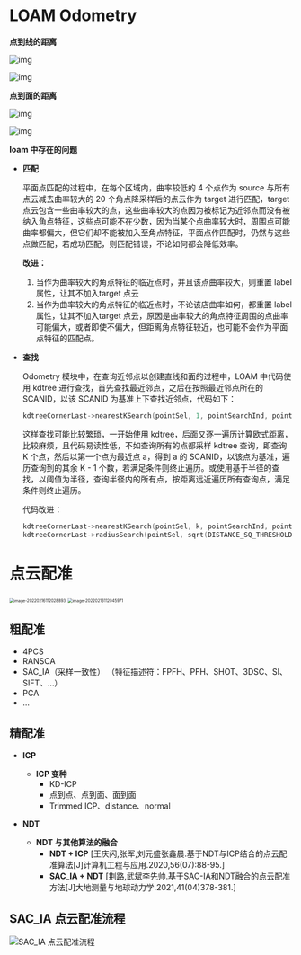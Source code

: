 # LOAM Odometry

**点到线的距离**

![img](data/点到线的距离-1.png)

![img](data/点到线的距离-2.png)

**点到面的距离**

![img](data/点到面的距离-1.png)

![img](data/点到面的距离-2.png)

**loam 中存在的问题**

- **匹配**

  平面点匹配的过程中，在每个区域内，曲率较低的 4 个点作为 source 与所有点云减去曲率较大的 20 个角点降采样后的点云作为 target 进行匹配，target 点云包含一些曲率较大的点，这些曲率较大的点因为被标记为近邻点而没有被纳入角点特征，这些点可能不在少数，因为当某个点曲率较大时，周围点可能曲率都偏大，但它们却不能被加入至角点特征，平面点作匹配时，仍然与这些点做匹配，若成功匹配，则匹配错误，不论如何都会降低效率。

  **改进：**

  1. 当作为曲率较大的角点特征的临近点时，并且该点曲率较大，则重置 label 属性，让其不加入target 点云
  2. 当作为曲率较大的角点特征的临近点时，不论该店曲率如何，都重置 label 属性，让其不加入target 点云，原因是曲率较大的角点特征周围的点曲率可能偏大，或者即使不偏大，但距离角点特征较近，也可能不会作为平面点特征的匹配点。

- **查找**

  Odometry 模块中，在查询近邻点以创建直线和面的过程中，LOAM 中代码使用 kdtree 进行查找，首先查找最近邻点，之后在按照最近邻点所在的 SCANID，以该 SCANID 为基准上下查找近邻点，代码如下：

  ```cpp
  kdtreeCornerLast->nearestKSearch(pointSel, 1, pointSearchInd, pointSearchSqDis);        // 查询近邻点       
  ```

  这样查找可能比较繁琐，一开始使用 kdtree，后面又逐一遍历计算欧式距离，比较麻烦，且代码易读性低，不如查询所有的点都采样 kdtree 查询，即查询 K 个点，然后以第一个点为最近点 a，得到 a 的 SCANID，以该点为基准，遍历查询到的其余 K - 1 个数，若满足条件则终止遍历。或使用基于半径的查找，以阈值为半径，查询半径内的所有点，按距离远近遍历所有查询点，满足条件则终止遍历。

  代码改进：

  ```cpp
  kdtreeCornerLast->nearestKSearch(pointSel, k, pointSearchInd, pointSearchSqDis); 
  kdtreeCornerLast->radiusSearch(pointSel, sqrt(DISTANCE_SQ_THRESHOLD), pointSearchInd, pointSearchSqDis); 
  ```

# 点云配准

<img src="data/舭部-1.png" alt="image-20220216112028893" style="zoom:50%;" />

<img src="舭部-2.png" alt="image-20220216112045971" style="zoom:50%;" />

## 粗配准

- 4PCS
- RANSCA
- SAC_IA（采样一致性） （特征描述符：FPFH、PFH、SHOT、3DSC、SI、SIFT、...）
- PCA
- ...

## 精配准

- **ICP**
  - **ICP 变种**
    - KD-ICP
    - 点到点、点到面、面到面
    - Trimmed ICP、distance、normal
  
- **NDT**
  - **NDT 与其他算法的融合**
    - **NDT + ICP** [王庆闪,张军,刘元盛张鑫晨.基于NDT与ICP结合的点云配准算法[J]计算机工程与应用.2020,56(07):88-95.]
    - **SAC_IA + NDT** [荆路,武斌李先帅.基于SAC-IA和NDT融合的点云配准方法[J]大地测量与地球动力学.2021,41(04)378-381.]

## SAC_IA 点云配准流程

![SAC_IA 点云配准流程](data/SAC_IA点云配准流程.png)